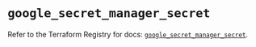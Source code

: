 # `google_secret_manager_secret`

Refer to the Terraform Registry for docs: [`google_secret_manager_secret`](https://registry.terraform.io/providers/hashicorp/google-beta/6.49.0/docs/resources/google_secret_manager_secret).

